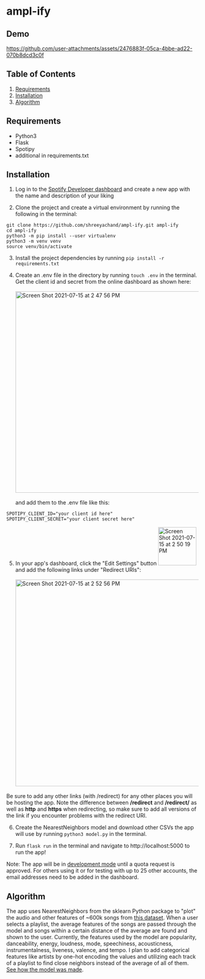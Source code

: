 # ampl-ify

## Demo
https://github.com/user-attachments/assets/2476883f-05ca-4bbe-ad22-070b8dcd3c0f

## Table of Contents
1. [Requirements](https://github.com/shreeyachand/ampl-ify#requirements)
2. [Installation](https://github.com/shreeyachand/ampl-ify#installation)
3. [Algorithm](https://github.com/shreeyachand/ampl-ify#algorithm)

## Requirements
- Python3
- Flask
- Spotipy
- additional in requirements.txt

## Installation
1. Log in to the [Spotify Developer dashboard](https://developer.spotify.com/dashboard/applications) and create a new app with the name and description of your liking

2. Clone the project and create a virtual environment by running the following in the terminal:
```
git clone https://github.com/shreeyachand/ampl-ify.git ampl-ify
cd ampl-ify
python3 -m pip install --user virtualenv
python3 -m venv venv
source venv/bin/activate
```
3. Install the project dependencies by running ```pip install -r requirements.txt```

4. Create an .env file in the directory by running ```touch .env``` in the terminal. Get the client id and secret from the online dashboard as shown here: <br><br> <img width="527" alt="Screen Shot 2021-07-15 at 2 47 56 PM" src="https://user-images.githubusercontent.com/76849512/125841169-80d21bc9-010b-43bf-9844-cd33ef85ee1f.png"> <br> <br> and add them to the .env file like this:

```
SPOTIPY_CLIENT_ID="your client id here"
SPOTIPY_CLIENT_SECRET="your client secret here"
```
5. In your app's dashboard, click the "Edit Settings" button <img width="100" alt="Screen Shot 2021-07-15 at 2 50 19 PM" src="https://user-images.githubusercontent.com/76849512/125841477-0211e73c-a3f2-4016-8752-420717d89f58.png"> and add the following links under "Redirect URIs": <br> <br> <img width="541" alt="Screen Shot 2021-07-15 at 2 52 56 PM" src="https://user-images.githubusercontent.com/76849512/125841766-a60a925f-bb37-4f00-a634-27050e212722.png">

Be sure to add any other links (with /redirect) for any other places you will be hosting the app. Note the difference between **/redirect** and **/redirect/** as well as **http** and **https** when redirecting, so make sure to add all versions of the link if you encounter problems with the redirect URI.


6. Create the NearestNeighbors model and download other CSVs the app will use by running ```python3 model.py``` in the terminal.

7. Run ```flask run``` in the terminal and navigate to http://localhost:5000 to run the app!

Note: The app will be in [development mode](https://developer.spotify.com/community/news/2021/05/27/improving-the-developer-and-user-experience-for-third-party-apps/) until a quota request is approved. For others using it or for testing with up to 25 other accounts, the email addresses need to be added in the dashboard.

## Algorithm
The app uses NearestNeighbors from the sklearn Python package to "plot" the audio and other features of ~600k songs from [this dataset](https://www.kaggle.com/yamaerenay/spotify-dataset-19212020-160k-tracks?select=tracks.csv). When a user selects a playlist, the average features of the songs are passed through the model and songs within a certain distance of the average are found and shown to the user. Currently, the features used by the model are popularity, danceability, energy, loudness, mode, speechiness, acousticness, instrumentalness, liveness, valence, and tempo. I plan to add categorical features like artists by one-hot encoding the values and utilizing each track of a playlist to find close neighbors instead of the average of all of them. [See how the model was made](https://github.com/shreeyachand/ampl-ify/blob/main/model/ModelingTracks.ipynb).
